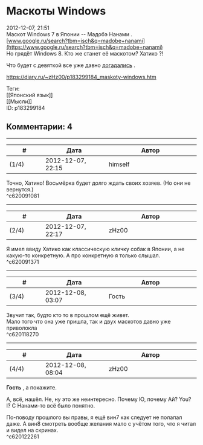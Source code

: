 Маскоты Windows
===============

  
2012-12-07, 21:51  
 Маскот Windows 7 в Японии -- Мадобэ   Нанами   .   
  [www.google.ru/search?tbm=isch&q=madobe+nanami](https://www.google.ru/search?tbm=isch&q=madobe+nanami)    
 Но грядёт Windows 8. Кто же станет её маскотом?   Хатико   ?!   
   
 Что будет с девяткой все уже давно  [догадались](http://nya.sh/pic/2239)  .   
  
<https://diary.ru/~zHz00/p183299184_maskoty-windows.htm>  
  
Теги:  
[[Японский язык]]  
[[Мысли]]  
ID: p183299184  


Комментарии: 4
--------------

  


---



|         #         |              Дата              |                     Автор                     |           ID           |
| --- | --- | --- | --- |
| (1/4) | 2012-12-07, 22:15 | himself | c620091081 |

  
 Точно, Хатико! Восьмёрка будет долго ждать своих хозяев. (Но они не вернутся.)   
 ^c620091081

---



|         #         |              Дата              |                     Автор                     |           ID           |
| --- | --- | --- | --- |
| (2/4) | 2012-12-07, 22:17 | zHz00 | c620091371 |

  
 Я имел ввиду Хатико как классическую кличку собак в Японии, а не какую-то конкретную. А про конкретную я только слышал.   
 ^c620091371

---



|         #         |              Дата              |                     Автор                     |           ID           |
| --- | --- | --- | --- |
| (3/4) | 2012-12-08, 03:07 | Гость | c620118270 |

  
 Звучит так, будто кто то в прошлом ещё живет.   
 Мало того что она уже пришла, так и двух маскотов давно уже приволокла   
 ^c620118270

---



|         #         |              Дата              |                     Автор                     |           ID           |
| --- | --- | --- | --- |
| (4/4) | 2012-12-08, 08:04 | zHz00 | c620122261 |

  
  **Гость**  , а покажите.   
   
 А, всё, нашёл. Не, ну это же неинтересно. Почему Ю, почему Ай? You? I? С Нанами-то всё было понятно.   
   
 По-поводу прошлого вы правы, я ещё вин7 как следует не полапал даже. А вин8 смотреть вообще желания мало с учётом того, что я читал и видел на скринах.   
 ^c620122261